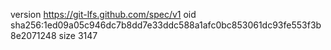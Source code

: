 version https://git-lfs.github.com/spec/v1
oid sha256:1ed09a05c946dc7b8dd7e33ddc588a1afc0bc853061dc93fe553f3b8e2071248
size 3147
